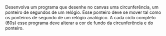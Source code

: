 Desenvolva um programa que desenhe no canvas uma circunferência, um ponteiro de 
segundos de um relógio. Esse ponteiro deve se mover tal como os ponteiros de segundo de um 
relógio analógico. A cada ciclo completo (60s) esse programa deve alterar a cor de fundo da 
circunferência e do ponteiro. 